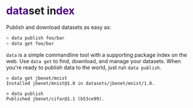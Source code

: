 <!-- title: data -->
<!-- description: data - package manager for datasets -->

# <span style="color:#4C0286">data</span>set in<span style="color:#4C0286">dex</span>


Publish and download datasets as easy as:

```sh
> data publish foo/bar
> data get foo/bar
```

`data` is a simple commandline tool with a supporting package index on the web. Use `data get` to find, download, and manage your datasets. When you're ready to publish data to the world, just run `data publish`.

```
> data get jbenet/mnist
Installed jbenet/mnist@1.0 in datasets/jbenet/mnist/1.0.

> data publish
Published jbenet/cifar@1.1 (b53ce99).
```
